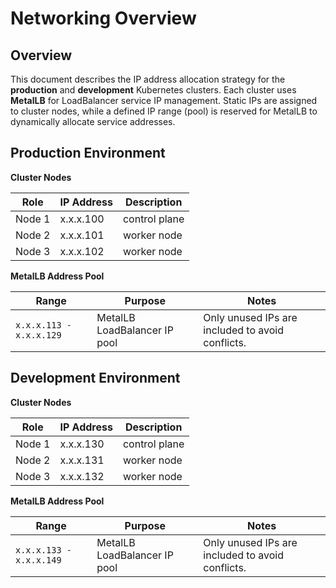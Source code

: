 # Networking Overview

## Overview

This document describes the IP address allocation strategy for the **production** and **development** Kubernetes clusters.
Each cluster uses **MetalLB** for LoadBalancer service IP management.
Static IPs are assigned to cluster nodes, while a defined IP range (pool) is reserved for MetalLB to dynamically allocate service addresses.

## Production Environment

**Cluster Nodes**

| Role | IP Address  | Description |
|------|--------------|-------------|
| Node 1 | x.x.x.100 | control plane |
| Node 2 | x.x.x.101 | worker node |
| Node 3 | x.x.x.102 | worker node |

**MetalLB Address Pool**

| Range | Purpose | Notes |
|--------|----------|-------|
| `x.x.x.113 - x.x.x.129` | MetalLB LoadBalancer IP pool | Only unused IPs are included to avoid conflicts. |


## Development Environment

**Cluster Nodes**

| Role | IP Address  | Description |
|------|--------------|-------------|
| Node 1 | x.x.x.130 | control plane |
| Node 2 | x.x.x.131 | worker node |
| Node 3 | x.x.x.132 | worker node |

**MetalLB Address Pool**

| Range | Purpose | Notes |
|--------|----------|-------|
| `x.x.x.133 - x.x.x.149` | MetalLB LoadBalancer IP pool | Only unused IPs are included to avoid conflicts. |

